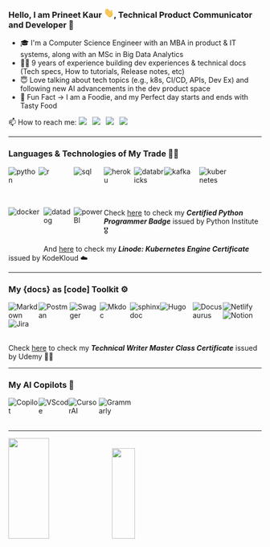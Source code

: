 ### Hello, I am Prineet Kaur <img src="https://raw.githubusercontent.com/ABSphreak/ABSphreak/master/gifs/Hi.gif"  width="20" height="20">, Technical Product Communicator and Developer 🥑

- 🎓  I'm a Computer Science Engineer with an MBA in product & IT systems, along with an MSc in Big Data Analytics
- 👩‍💻  9 years of experience building dev experiences & technical docs (Tech specs, How to tutorials, Release notes, etc)
- 😇  Love talking about tech topics (e.g., k8s, CI/CD, APIs, Dev Ex) and following new AI advancements in the dev product space
- 📣  Fun Fact -> I am a Foodie, and my Perfect day starts and ends with Tasty Food

📫 How to reach me:
<code>[<img src="https://img.shields.io/badge/linkedin-%230077b5.svg?&style=for-the-badge&logo=linkedin&logoColor=white" />](https://www.linkedin.com/in/prineetkaur/)</code> 
<code> [<img src ="https://img.shields.io/badge/Medium-12100E?style=for-the-badge&logo=medium&logoColor=white">](https://medium.com/@bhurji.pk)</code>
<code> [<img src ="https://img.shields.io/badge/Gmail-D14836?style=for-the-badge&logo=gmail&logoColor=white">](https://mail.google.com/mail/?view=cm&fs=1&to=bhurji.pk@gmail.com)</code>
<code> [<img src ="https://img.shields.io/badge/instagram-%23E1306C.svg?&style=for-the-badge&logo=instagram&logoColor=white">](https://www.instagram.com/prineet.kaur/)</code>


------
### Languages & Technologies of My Trade 👩‍💻

<img align="left" alt="python" width="60px" src="https://i.postimg.cc/bN9n26c6/logo-python.png" />
<img align="left" alt="r" width="70px" src="https://i.postimg.cc/SRNh1NRY/R-logo-svg.png" />
<img align="left" alt="sql" width="60px" src="https://i.postimg.cc/MG9zgR7W/SQL.jpg" />
<img align="left" alt="heroku" width="60px" src="https://i.postimg.cc/8CrHJYGt/heroku.png" />
<img align="left" alt="databricks" height="60" width="60" src="https://i.postimg.cc/pXXHtfQs/databricks.png" />
<img align="left" alt="kafka" height="60" width="70" src="https://i.postimg.cc/WtLBJZFH/kafka.png" />
<img align="left" alt="kubernetes" height="80" width="60px" src="https://i.postimg.cc/13k4v7xg/kubernetes.png" />
<img align="left" alt="docker" height="80" width="70px" src="https://i.postimg.cc/sfWcDqmX/docker.png" />
<img align="left" alt="datadog" width="60px" src="https://i.postimg.cc/XqFSsL98/DD.png" />
<img align="left" alt="power BI" height="60" width="60" src="https://i.postimg.cc/zGYdq2w0/1200px-Power-bi-logo-black-svg.png" />

<br />
<br />
<br />
<br />

Check [here](https://www.credly.com/badges/0d66c1a3-bbd7-44cc-aa58-a9d5df7e4e35/linked_in) to check my ***Certified Python Programmer Badge*** issued by Python Institute 🎖️

And [here](https://postimg.cc/crGTmrDd) to check my ***Linode: Kubernetes Engine Certificate*** issued by KodeKloud ☁️

------

### My {docs} as [code] Toolkit  ⚙️

<img align="left" alt="Markdown" width="60px" src="https://i.ibb.co/WNpNqKBz/mark.png" />
<img align="left" alt="Postman" width="62px" src="https://i.ibb.co/bj653XLm/postman-icon.webp" />
<img align="left" alt="Swagger" width="60px" src="https://i.ibb.co/tTJKXF3Z/https-twitter-com-Swagger-Api-profile-image.jpg" />
<img align="left" alt="Mkdoc" width="60px" src="https://i.ibb.co/6JbDTscm/Screenshot-2025-09-29-at-21-34-06.png" />
<img align="left" alt="sphinxdoc" width="60px" src="https://i.ibb.co/TxCRR3H3/sphinxdoc-ca1beff5.png" />
<img align="left" alt="Hugo" width="65px" src="https://i.ibb.co/mCCykZ7t/Hugo.png" />
<img align="left" alt="Docusaurus" width="60px" src="https://i.ibb.co/zTfGdZk5/Screenshot-2025-10-01-at-16-30-51.png" />
<img align="left" alt="Netlify" width="65px" src="https://i.ibb.co/tTwqmZc0/netlify.webp" />
<img align="left" alt="Notion" width="67px" src="https://i.ibb.co/gb3nCD4V/Notion.webp" />
<img align="left" alt="Jira" width="60px" src="https://i.ibb.co/6dndvsp/jira.webp" />

<br />
<br />
<br />
<br />

Check [here](https://www.udemy.com/certificate/UC-0f72ae76-f67f-48d0-b765-5a51ebd6f1e8/) to check my ***Technical Writer Master Class Certificate*** issued by Udemy 👩‍💻 

------

### My AI Copilots 🚀

<img align="left" alt="Copilot" width="60px" src="https://i.ibb.co/yn5bfL3F/Screenshot-2025-09-30-at-19-18-42.png" />
<img align="left" alt="VScode" width="60px" src="https://i.ibb.co/LXCnjtF6/VS.png" />
<img align="left" alt="CursorAI" width="60px" src="https://i.ibb.co/1fQyDbQQ/Screenshot-2025-09-30-at-19-10-22.png" />
<img align="left" alt="Grammarly" width="67px" src="https://i.ibb.co/pj92nTnW/grammarly-logo.webp" />

<br />
<br />
<br />

------

<img height="200" width="40%" src="https://github-readme-stats.vercel.app/api?username=PrineetKaur&count_private=true&show_icons=true&theme=radical&hide_rank=false">    <img height="180" width="30.5%" src="https://github-readme-stats.vercel.app/api/top-langs/?username=PrineetKaur&theme=radical&hide&langs_count=10&layout=compact&show_icons=true">    


